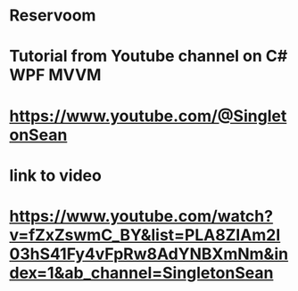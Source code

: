 # Reservoom

# Tutorial from Youtube channel on C# WPF MVVM
# https://www.youtube.com/@SingletonSean
# link to video
# https://www.youtube.com/watch?v=fZxZswmC_BY&list=PLA8ZIAm2I03hS41Fy4vFpRw8AdYNBXmNm&index=1&ab_channel=SingletonSean

